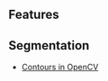 ## Features


## Segmentation

- [Contours in OpenCV](https://docs.opencv.org/4.5.3/d3/d05/tutorial_py_table_of_contents_contours.html)
